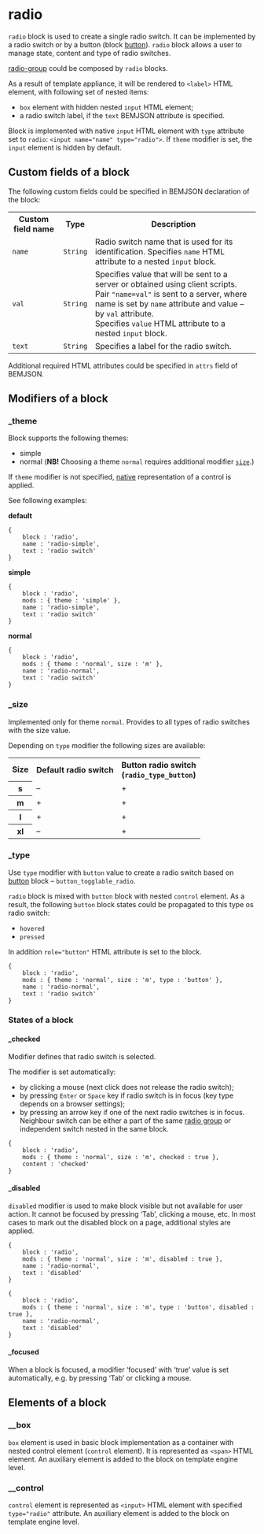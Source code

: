 # radio

`radio` block is used to create a single radio switch. It can be implemented by a radio switch or by a button (block [button](../button/button.en.md)). `radio` block allows a user to manage state, content and type of radio switches.

[radio-group](../radio-group/radio-group.en.md) could be  composed by `radio` blocks.

As a result of template appliance, it will be rendered to `<label>` HTML element, with following set of nested items:

* `box` element with hidden nested `input` HTML element;
* a radio switch label, if the `text` BEMJSON attribute is specified.

Block is implemented with native `input` HTML element with `type` attribute set to `radio`: `<input name="name" type="radio">`. If `theme` modifier is set, the `input` element is hidden by default.

## Custom fields of a block

The following custom fields could be specified in BEMJSON declaration of the block:

<table>
    <tr>
        <th>Custom field name</th>
        <th>Type</th>
        <th>Description</th>
    </tr>
    <tr>
        <td><code>name</code></td>
        <td><code>String</code></td>
        <td>Radio switch name that is used for its identification. Specifies <code>name</code> HTML attribute to a nested <code>input</code> block.</td>
    </tr>
    <tr>
        <td><code>val</code></td>
        <td><code>String</code></td>
        <td>Specifies value that will be sent to a server or obtained using client scripts.
            <br>Pair <code>"name=val"</code> is sent to a server, where name is set by <code>name</code> attribute and value – by <code>val</code> attribute.
            <br>Specifies <code>value</code> HTML attribute to a nested <code>input</code> block.</td>
    </tr>
    <tr>
        <td><code>text</code></td>
        <td><code>String</code></td>
        <td>Specifies a label for the radio switch.</td>
    </tr>
</table>

Additional required HTML attributes could be specified in `attrs` field of BEMJSON.

## Modifiers of a block

### _theme

Block supports the following themes:

* simple
* normal (**NB!** Choosing a theme `normal` requires additional modifier [`size`](#size).)

If `theme` modifier is not specified, [native](#native) representation of a control is applied.

See following examples:

<a name="native"></a>
**default**

```bemjson
{
    block : 'radio',
    name : 'radio-simple',
    text : 'radio switch'
}
```

**simple**

```bemjson
{
    block : 'radio',
    mods : { theme : 'simple' },
    name : 'radio-simple',
    text : 'radio switch'
}
```

**normal**

```bemjson
{
    block : 'radio',
    mods : { theme : 'normal', size : 'm' },
    name : 'radio-normal',
    text : 'radio switch'
}
```

<a name="size"></a>
### _size

Implemented only for theme `normal`.
Provides to all types of radio switches with the size value.

Depending on `type` modifier the following sizes are available:

<table>
    <tr>
        <th>Size</th>
        <th>Default radio switch</th>
        <th>Button radio switch
            <br>(<code>radio_type_button</code>)</th>
    </tr>
    <tr>
        <th>s</th>
        <td>–</td>
        <td>+</td>
    </tr>
    <tr>
        <th>m</th>
        <td>+</td>
        <td>+</td>
    </tr>
    <tr>
        <th>l</th>
        <td>+</td>
        <td>+</td>
    </tr>
    <tr>
        <th>xl</th>
        <td>–</td>
        <td>+</td>
</table>

### _type

Use `type` modifier with `button` value to create a radio switch based on [button](../button/button.en.md) block – `button_togglable_radio`.

`radio` block is mixed with `button` block with nested `control` element. As a result, the following `button` block states could be propagated to this type os radio switch:

*  `hovered`
*  `pressed`

In addition `role="button"` HTML attribute is set to the block.

```bemjson
{
    block : 'radio',
    mods : { theme : 'normal', size : 'm', type : 'button' },
    name : 'radio-normal',
    text : 'radio switch'
}
```

### States of a block

#### _checked

Modifier defines that radio switch is selected.

The modifier is set automatically:

* by clicking a mouse (next click does not release the radio switch);
* by pressing `Enter` or `Space` key if radio switch is in focus (key type depends on a browser settings);
* by pressing an arrow key if one of the next radio switches is in focus. Neighbour switch can be either a part of the same [radio group](../radio-group/radio-group.en.md) or independent switch nested in the same block.

```bemjson
{
    block : 'radio',
    mods : { theme : 'normal', size : 'm', checked : true },
    content : 'checked'
}
```

#### _disabled

`disabled` modifier is used to make block visible but not available for user action. It cannot be focused by pressing ‘Tab’, clicking a mouse, etc. In most cases to mark out the disabled block on a page, additional styles are applied.

```bemjson
{
    block : 'radio',
    mods : { theme : 'normal', size : 'm', disabled : true },
    name : 'radio-normal',
    text : 'disabled'
}
```

```bemjson
{
    block : 'radio',
    mods : { theme : 'normal', size : 'm', type : 'button', disabled : true },
    name : 'radio-normal',
    text : 'disabled'
}
```

#### _focused

When a block is focused, a modifier ‘focused’ with ‘true’ value is set automatically, e.g. by pressing ‘Tab’ or clicking a mouse.

## Elements of a block

### __box

`box` element is used in basic block implementation as a container with nested control element (`control` element). It is represented as `<span>` HTML element. An auxiliary element is added to the block on template engine level.

### __control

`control` element is represented as `<input>` HTML element with specified `type="radio"` attribute. An auxiliary element is added to the block on template engine level.

